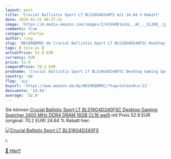 ```yaml
---
layout: post
title: 'Crucial Ballistix Sport LT BLS16G4D240FS mit 24.64 % Rabatt'
date: 2020-01-31 08:37:41
image: 'https://m.media-amazon.com/images/I/41VAOE1mJoL._AC_._SL200_.jpg'
comments: true
category: ofertas
author: ring
slug: 'B0198QDM9C-de Crucial Ballistix Sport LT BLS16G4D240FSC Desktop Gaming...'
tags: [ tole.es ]
actualPrice: 52.9 EUR
currency: EUR
price: 52.9
comparePrice: 70.2 EUR
prodname: 'Crucial Ballistix Sport LT BLS16G4D240FSC Desktop Gaming Speicher  2400 MHz  DDR4  DRAM  16GB  CL16  weiß'
country: 'de'
flag: '🇩🇪'
buyurl: 'https://www.amazon.de/dp/B0198QDM9C/?tag=tolees0ca-21'
descuento: '24.64'
average: '52.9'
---
```


Sie können [Crucial Ballistix Sport LT BLS16G4D240FSC Desktop Gaming Speicher  2400 MHz  DDR4  DRAM  16GB  CL16  weiß](https://www.amazon.de/dp/B0198QDM9C/?tag=tolees0ca-21) mit Preis 52.9 EUR (original: 70.2 EUR) 24.64 % Rabatt hier:

[![Crucial Ballistix Sport LT BLS16G4D240FS](https://m.media-amazon.com/images/I/41VAOE1mJoL._AC_._SL200_.jpg)](https://www.amazon.de/dp/B0198QDM9C/?tag=tolees0ca-21)

ℹ️:


[🛒 Hier!!](https://www.amazon.de/dp/B0198QDM9C/?tag=tolees0ca-21)
